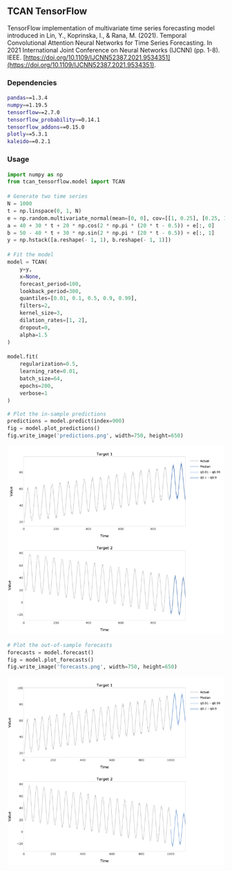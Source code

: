 ## TCAN TensorFlow
TensorFlow implementation of multivariate time series forecasting model introduced in Lin, Y., Koprinska, I., 
& Rana, M. (2021). Temporal Convolutional Attention Neural Networks for Time Series Forecasting. In 2021 International
Joint Conference on Neural Networks (IJCNN) (pp. 1-8). IEEE. 
[https://doi.org/10.1109/IJCNN52387.2021.9534351](https://doi.org/10.1109/IJCNN52387.2021.9534351).

### Dependencies
```bash
pandas==1.3.4
numpy==1.19.5
tensorflow==2.7.0
tensorflow_probability==0.14.1
tensorflow_addons==0.15.0
plotly==5.3.1
kaleido==0.2.1
```
### Usage
```python
import numpy as np
from tcan_tensorflow.model import TCAN

# Generate two time series
N = 1000
t = np.linspace(0, 1, N)
e = np.random.multivariate_normal(mean=[0, 0], cov=[[1, 0.25], [0.25, 1]], size=N)
a = 40 + 30 * t + 20 * np.cos(2 * np.pi * (20 * t - 0.5)) + e[:, 0]
b = 50 - 40 * t + 30 * np.sin(2 * np.pi * (20 * t - 0.5)) + e[:, 1]
y = np.hstack([a.reshape(- 1, 1), b.reshape(- 1, 1)])

# Fit the model
model = TCAN(
    y=y,
    x=None,
    forecast_period=100,
    lookback_period=300,
    quantiles=[0.01, 0.1, 0.5, 0.9, 0.99],
    filters=2,
    kernel_size=3,
    dilation_rates=[1, 2],
    dropout=0,
    alpha=1.5
)

model.fit(
    regularization=0.5,
    learning_rate=0.01,
    batch_size=64,
    epochs=200,
    verbose=1
)
```
```python
# Plot the in-sample predictions
predictions = model.predict(index=900)
fig = model.plot_predictions()
fig.write_image('predictions.png', width=750, height=650)
```
![predictions](example/predictions.png)
```python
# Plot the out-of-sample forecasts
forecasts = model.forecast()
fig = model.plot_forecasts()
fig.write_image('forecasts.png', width=750, height=650)
```
![forecasts](example/forecasts.png)
